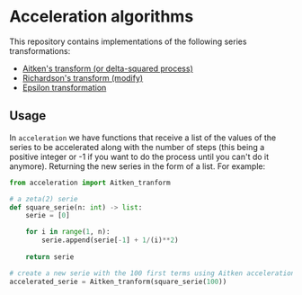 # Acceleration algorithms

This repository contains implementations of the following series transformations:

* [Aitken's transform (or delta-squared process)](https://en.wikipedia.org/wiki/Aitken%27s_delta-squared_process)
* [Richardson's transform (modify)](https://en.wikipedia.org/wiki/Richardson_extrapolation)
* [Epsilon transformation](https://www.sciencedirect.com/science/article/pii/S0377042700003551)

## Usage

In `acceleration` we have functions that receive a list of the values of the series to be accelerated along with the number of steps (this being a positive integer or -1 if you want to do the process until you can't do it anymore). Returning the new series in the form of a list. For example:

```python
from acceleration import Aitken_tranform

# a zeta(2) serie
def square_serie(n: int) -> list:
    serie = [0]

    for i in range(1, n):
        serie.append(serie[-1] + 1/(i)**2)
    
    return serie

# create a new serie with the 100 first terms using Aitken acceleration
accelerated_serie = Aitken_tranform(square_serie(100))
```
